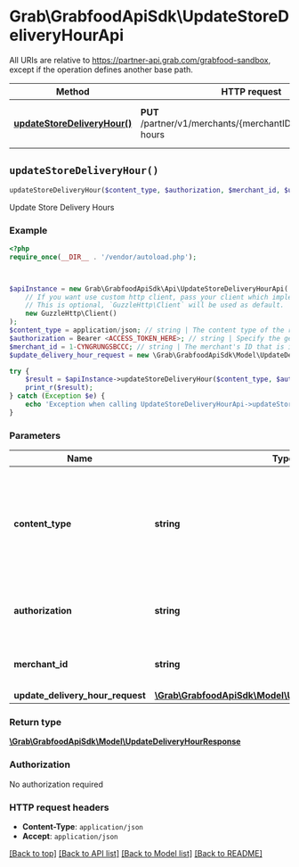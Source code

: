 # Grab\GrabfoodApiSdk\UpdateStoreDeliveryHourApi

All URIs are relative to https://partner-api.grab.com/grabfood-sandbox, except if the operation defines another base path.

| Method | HTTP request | Description |
| ------------- | ------------- | ------------- |
| [**updateStoreDeliveryHour()**](UpdateStoreDeliveryHourApi.md#updateStoreDeliveryHour) | **PUT** /partner/v1/merchants/{merchantID}/store/opening-hours | Update Store Delivery Hours |


## `updateStoreDeliveryHour()`

```php
updateStoreDeliveryHour($content_type, $authorization, $merchant_id, $update_delivery_hour_request): \Grab\GrabfoodApiSdk\Model\UpdateDeliveryHourResponse
```

Update Store Delivery Hours

### Example

```php
<?php
require_once(__DIR__ . '/vendor/autoload.php');



$apiInstance = new Grab\GrabfoodApiSdk\Api\UpdateStoreDeliveryHourApi(
    // If you want use custom http client, pass your client which implements `GuzzleHttp\ClientInterface`.
    // This is optional, `GuzzleHttp\Client` will be used as default.
    new GuzzleHttp\Client()
);
$content_type = application/json; // string | The content type of the request body. You must use `application/json` for this header as GrabFood API currently does not support other formats.
$authorization = Bearer <ACCESS_TOKEN_HERE>; // string | Specify the generated authorization token of the bearer type.
$merchant_id = 1-CYNGRUNGSBCCC; // string | The merchant's ID that is in GrabFood's database.
$update_delivery_hour_request = new \Grab\GrabfoodApiSdk\Model\UpdateDeliveryHourRequest(); // \Grab\GrabfoodApiSdk\Model\UpdateDeliveryHourRequest

try {
    $result = $apiInstance->updateStoreDeliveryHour($content_type, $authorization, $merchant_id, $update_delivery_hour_request);
    print_r($result);
} catch (Exception $e) {
    echo 'Exception when calling UpdateStoreDeliveryHourApi->updateStoreDeliveryHour: ', $e->getMessage(), PHP_EOL;
}
```

### Parameters

| Name | Type | Description  | Notes |
| ------------- | ------------- | ------------- | ------------- |
| **content_type** | **string**| The content type of the request body. You must use &#x60;application/json&#x60; for this header as GrabFood API currently does not support other formats. | |
| **authorization** | **string**| Specify the generated authorization token of the bearer type. | |
| **merchant_id** | **string**| The merchant&#39;s ID that is in GrabFood&#39;s database. | |
| **update_delivery_hour_request** | [**\Grab\GrabfoodApiSdk\Model\UpdateDeliveryHourRequest**](../Model/UpdateDeliveryHourRequest.md)|  | |

### Return type

[**\Grab\GrabfoodApiSdk\Model\UpdateDeliveryHourResponse**](../Model/UpdateDeliveryHourResponse.md)

### Authorization

No authorization required

### HTTP request headers

- **Content-Type**: `application/json`
- **Accept**: `application/json`

[[Back to top]](#) [[Back to API list]](../../README.md#endpoints)
[[Back to Model list]](../../README.md#models)
[[Back to README]](../../README.md)

